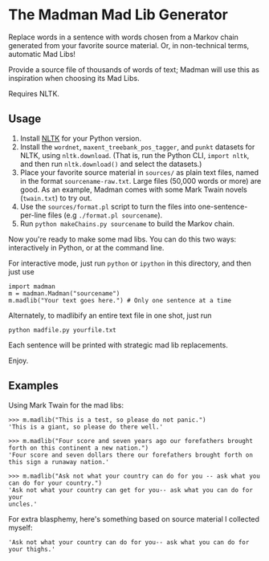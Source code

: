 
The Madman Mad Lib Generator
============================

Replace words in a sentence with words chosen from a Markov chain generated from
your favorite source material. Or, in non-technical terms, automatic Mad Libs!

Provide a source file of thousands of words of text; Madman will use this as
inspiration when choosing its Mad Libs.

Requires NLTK.

Usage
-----

1. Install [NLTK](http://www.nltk.org/) for your Python version.
2. Install the `wordnet`, `maxent_treebank_pos_tagger`, and `punkt` datasets for
NLTK, using `nltk.download`. (That is, run the Python CLI, `import nltk`, and
then run `nltk.download()` and select the datasets.)
3. Place your favorite source material in `sources/` as plain text files, named
in the format `sourcename-raw.txt`. Large files (50,000 words or more) are
good. As an example, Madman comes with some Mark Twain novels (`twain.txt`) to
try out.
4. Use the `sources/format.pl` script to turn the files into
one-sentence-per-line files (e.g `./format.pl sourcename`).
5. Run `python makeChains.py sourcename` to build the Markov chain.

Now you're ready to make some mad libs. You can do this two ways: interactively
in Python, or at the command line.

For interactive mode, just run `python` or `ipython` in this directory, and then
just use

    import madman
    m = madman.Madman("sourcename")
    m.madlib("Your text goes here.") # Only one sentence at a time

Alternately, to madlibify an entire text file in one shot, just run

    python madfile.py yourfile.txt

Each sentence will be printed with strategic mad lib replacements.

Enjoy.

Examples
--------

Using Mark Twain for the mad libs:

    >>> m.madlib("This is a test, so please do not panic.")
    'This is a giant, so please do there well.'
    
    >>> m.madlib("Four score and seven years ago our forefathers brought forth on this continent a new nation.")
    'Four score and seven dollars there our forefathers brought forth on this sign a runaway nation.'

    >>> m.madlib("Ask not what your country can do for you -- ask what you can do for your country.")
    'Ask not what your country can get for you-- ask what you can do for your
    uncles.'

For extra blasphemy, here's something based on source material I collected
myself:

    'Ask not what your country can do for you-- ask what you can do for your thighs.'
